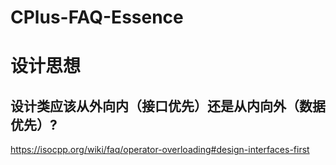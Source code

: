 # CPlus-FAQ-Essence
# 设计思想
## 设计类应该从外向内（接口优先）还是从内向外（数据优先）? 
https://isocpp.org/wiki/faq/operator-overloading#design-interfaces-first
